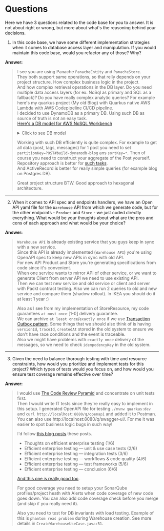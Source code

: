 # Questions

Here we have 3 questions related to the code base for you to answer. It is not about right or wrong, but more about what's the reasoning behind your decisions.

1. In this code base, we have some different implementation strategies when it comes to database access layer and manipulation. If you would maintain this code base, would you refactor any of those? Why?

**Answer:**

>I see you are using Panache `PanacheEntity` and `PanacheStore`.  
They both support same operations, so that relly depends on your project structure. How complex business logic in the project.  
And how complex retrieval operations in the DB layer. Do you need multiple data access layers (for ex. NoSql as primary and SQL as a fallback)?
Do you have really complex analytic queries?
For example here's my quarkus project (My old Blog) with Quarkus native AWS Lambda with AWS Codepipeline CI/CD pipeline.  
I decided to use DynamoDB as a primary DB. Using such DB as source of truth is not an easy task.  
[Here's a DB model for AWS NoSQL Workbench](https://github.com/srcmaxim/aws-blog/blob/master/src/blog-lambda/Blog%20Data%20Model.json)
> <details>
>  <summary>Click to see DB model</summary>
>
>| **PK**                      | **SK**               | **Facet**   | **Title**                   | **Content**                      | **ReadMinutes** | **PublishDate** | **Message**                           | **UserEmail**              | **GSI1PK**                     | **GSI1SK**                |
>|-----------------------------|----------------------|-------------|------------------------------|----------------------------------|-----------------|----------------|----------------------------------------|-----------------------------|--------------------------------|---------------------------|
>| `POST#build-dynamodb-blog`  | `POST`               | `Post`      | `Building a DynamoDB Blog`   | `Introduction to DynamoDB...`    | `5`             | `2024-08-21`   | -                                      | -                           | `TAG#dynamodb`                | `2024-08-21`              |
>| `POST#build-dynamodb-blog`  | `TAG#0`              | `Tag`       | `DynamoDB`                   | -                                | -               | -              | -                                      | -                           | `POST#build-dynamodb-blog`    | `DynamoDB`                |
>| `POST#build-dynamodb-blog`  | `TAG#1`              | `Tag`       | `AWS`                        | -                                | -               | -              | -                                      | -                           | `POST#build-dynamodb-blog`    | `AWS`                     |
>| `POST#build-dynamodb-blog`  | `MSG#2024-08-21`     | `Message`   | -                            | -                                | -               | -              | `Great post! Learned a lot!`           | `user1@example.com`         | `POST#build-dynamodb-blog`    | `MSG#2024-08-21`          |
>| `POST#build-dynamodb-blog`  | `MSG#2024-08-22`     | `Message`   | -                            | -                                | -               | -              | `Thanks for the details!`              | `user2@example.com`         | `POST#build-dynamodb-blog`    | `MSG#2024-08-22`          |
>| `POST#introduction-aws`     | `POST`               | `Post`      | `Introduction to AWS`        | `AWS is a cloud platform...`     | `7`             | `2024-08-19`   | -                                      | -                           | `TAG#aws`                     | `2024-08-19`              |
>| `POST#introduction-aws`     | `TAG#0`              | `Tag`       | `Cloud`                      | -                                | -               | -              | -                                      | -                           | `POST#introduction-aws`       | `Cloud`                   |
>| `POST#introduction-aws`     | `TAG#1`              | `Tag`       | `AWS`                        | -                                | -               | -              | -                                      | -                           | `POST#introduction-aws`       | `AWS`                     |
>| `POST#introduction-aws`     | `MSG#2024-08-20`     | `Message`   | -                            | -                                | -               | -              | `Interesting read!`                    | `user3@example.com`         | `POST#introduction-aws`       | `MSG#2024-08-20`          |
>
></details>
>
> Working with such DB efficiently is quite complex. For example to get all data (post, tags, messages) for 1 post you need to set `partitionKey=POST#build-dynamodb-blog` ans `sortKey=*`. Then of course you need to construct your aggregate of the Post yourself.  
Repository approach is better for [such tasks](https://github.com/srcmaxim/aws-blog/blob/master/src/blog-lambda/src/main/java/io/srcmaxim/blog/repository/DynamoDbRepository.java).  
And ActiveRecord is better for really simple queries (for example blog on Postgres DB).
>
>Great project structure BTW. Good approach to hexagonal architecture.
----
2. When it comes to API spec and endpoints handlers, we have an Open API yaml file for the `Warehouse` API from which we generate code, but for the other endpoints - `Product` and `Store` - we just coded directly everything. What would be your thoughts about what are the pros and cons of each approach and what would be your choice?

**Answer:**
> `Warehouse API` is already existing service that you guys keep in sync with a new service.  
Since this API is already implemented (`Warehouse API`) you're using OpenAPI spec to keep new APIs in sync with old API.  
For new API Product and Store you're generating specifications from code since it's convenient.  
When one service wants to mirror API of other service, or we want to generate Client from server API we need to use existing API.  
Then we can test new service and old service or client and server with Packt contract testing.
Also we can run 2 queries to old and new service and compare them (shadow rollout). In IKEA you should do it at least 1 year :)
> 
> Also as I see from my implementation of StoreResource, my code guarantees `at most once` [1-0] delivery guarantee.  
We can archive `at least once`/`exactly once` if we use [Transaction Outbox pattern](https://microservices.io/patterns/data/transactional-outbox.html).
Some things that we should also think of is having `versionId`, `traceId`, `createdAt` stored in the old system to ensure we don't have race conditions and the event is traceable.  
Also we might have problems with `exactly once` delivery of the messages, so we need to check `idempodencyKey` in the old system.
----
3. Given the need to balance thorough testing with time and resource constraints, how would you prioritize and implement tests for this project? Which types of tests would you focus on, and how would you ensure test coverage remains effective over time?

**Answer:**
> I would use [The Code Review Pyramid](https://www.morling.dev/blog/the-code-review-pyramid) and concentrate on unit tests first.  
Then I would write IT tests since they're really easy to implement in this setup.
I generated OpenAPI file for testing `./mvnw quarkus:dev` and `curl http://localhost:8080/q/openapi` and added it to Postman.
You can also use http://localhost:8080/q/swagger-ui/. For me it was easier to spot business logic bugs in such way!
>
> I'd follow [this blog posts](https://blog.sebastian-daschner.com/tags/testing) these posts.  
> - Thoughts on efficient enterprise testing (1/6)  
> - Efficient enterprise testing — unit & use case tests (2/6)  
> - Efficient enterprise testing — integration tests (3/6)  
> - Efficient enterprise testing — workflows & code quality (4/6)  
> - Efficient enterprise testing — test frameworks (5/6)  
> - Efficient enterprise testing — conclusion (6/6)  
>
> [And this one is really good too](https://google.github.io/building-secure-and-reliable-systems/raw/ch13.html).
> 
> For good coverage you need to setup your SonarQube profiles/project heath with Alerts when code coverage of new code goes down.
You can also add code coverage check before you merge (and skip if you really need it).
>
> Also you need to test for DB invariants with load testing.
Example of this is `phantom read problem` during Warehouse creation.
See more details in `CreateWarehouseUseCase.java:51`.
